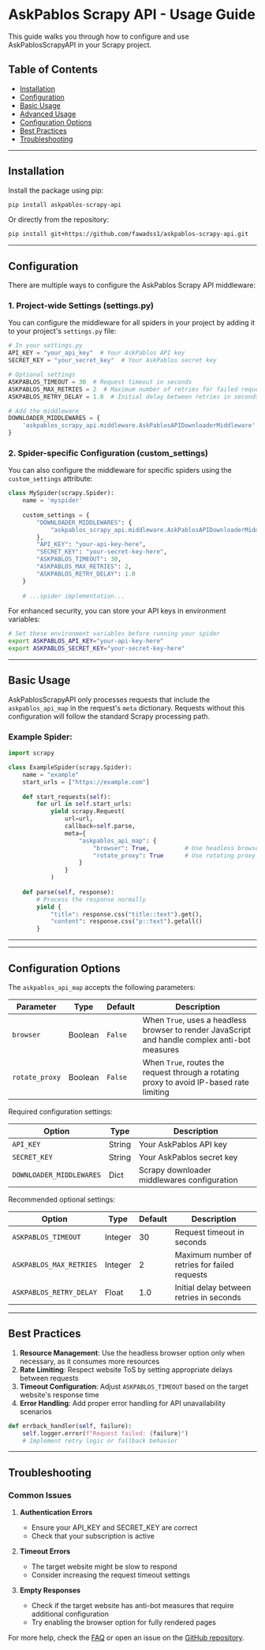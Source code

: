 # AskPablos Scrapy API - Usage Guide

This guide walks you through how to configure and use AskPablosScrapyAPI in your Scrapy project.

## Table of Contents

- [Installation](#installation)
- [Configuration](#configuration)
- [Basic Usage](#basic-usage)
- [Advanced Usage](#advanced-usage)
- [Configuration Options](#configuration-options)
- [Best Practices](#best-practices)
- [Troubleshooting](#troubleshooting)

---

## Installation

Install the package using pip:

```bash
pip install askpablos-scrapy-api
```

Or directly from the repository:

```bash
pip install git+https://github.com/fawadss1/askpablos-scrapy-api.git
```

---

## Configuration

There are multiple ways to configure the AskPablos Scrapy API middleware:

### 1. Project-wide Settings (settings.py)

You can configure the middleware for all spiders in your project by adding it to your project's `settings.py` file:

```python
# In your settings.py
API_KEY = "your_api_key"  # Your AskPablos API key
SECRET_KEY = "your_secret_key"  # Your AskPablos secret key

# Optional settings
ASKPABLOS_TIMEOUT = 30  # Request timeout in seconds
ASKPABLOS_MAX_RETRIES = 2  # Maximum number of retries for failed requests
ASKPABLOS_RETRY_DELAY = 1.0  # Initial delay between retries in seconds

# Add the middleware
DOWNLOADER_MIDDLEWARES = {
    'askpablos_scrapy_api.middleware.AskPablosAPIDownloaderMiddleware': 950,  # Adjust priority as needed
}
```

### 2. Spider-specific Configuration (custom_settings)

You can also configure the middleware for specific spiders using the `custom_settings` attribute:

```python
class MySpider(scrapy.Spider):
    name = 'myspider'
    
    custom_settings = {
        "DOWNLOADER_MIDDLEWARES": {
            "askpablos_scrapy_api.middleware.AskPablosAPIDownloaderMiddleware": 543,
        },
        "API_KEY": "your-api-key-here",
        "SECRET_KEY": "your-secret-key-here",
        "ASKPABLOS_TIMEOUT": 30,
        "ASKPABLOS_MAX_RETRIES": 2,
        "ASKPABLOS_RETRY_DELAY": 1.0
    }
    
    # ...spider implementation...
```

For enhanced security, you can store your API keys in environment variables:

```bash
# Set these environment variables before running your spider
export ASKPABLOS_API_KEY="your-api-key-here"
export ASKPABLOS_SECRET_KEY="your-secret-key-here"
```

---

## Basic Usage

AskPablosScrapyAPI only processes requests that include the `askpablos_api_map` in the request's `meta` dictionary. Requests without this configuration will follow the standard Scrapy processing path.

### Example Spider:

```python
import scrapy

class ExampleSpider(scrapy.Spider):
    name = "example"
    start_urls = ["https://example.com"]
    
    def start_requests(self):
        for url in self.start_urls:
            yield scrapy.Request(
                url=url,
                callback=self.parse,
                meta={
                    "askpablos_api_map": {
                        "browser": True,          # Use headless browser
                        "rotate_proxy": True      # Use rotating proxy IP
                    }
                }
            )
    
    def parse(self, response):
        # Process the response normally
        yield {
            "title": response.css("title::text").get(),
            "content": response.css("p::text").getall()
        }
```

---

---

## Configuration Options

The `askpablos_api_map` accepts the following parameters:

| Parameter | Type | Default | Description |
|-----------|------|---------|-------------|
| `browser` | Boolean | `False` | When `True`, uses a headless browser to render JavaScript and handle complex anti-bot measures |
| `rotate_proxy` | Boolean | `False` | When `True`, routes the request through a rotating proxy to avoid IP-based rate limiting |

Required configuration settings:

| Option | Type | Description |
|--------|------|-------------|
| `API_KEY` | String | Your AskPablos API key |
| `SECRET_KEY` | String | Your AskPablos secret key |
| `DOWNLOADER_MIDDLEWARES` | Dict | Scrapy downloader middlewares configuration |

Recommended optional settings:

| Option | Type | Default | Description |
|--------|------|---------|-------------|
| `ASKPABLOS_TIMEOUT` | Integer | 30 | Request timeout in seconds |
| `ASKPABLOS_MAX_RETRIES` | Integer | 2 | Maximum number of retries for failed requests |
| `ASKPABLOS_RETRY_DELAY` | Float | 1.0 | Initial delay between retries in seconds |

---

## Best Practices

1. **Resource Management**: Use the headless browser option only when necessary, as it consumes more resources
2. **Rate Limiting**: Respect website ToS by setting appropriate delays between requests
3. **Timeout Configuration**: Adjust `ASKPABLOS_TIMEOUT` based on the target website's response time
4. **Error Handling**: Add proper error handling for API unavailability scenarios

```python
def errback_handler(self, failure):
    self.logger.error(f"Request failed: {failure}")
    # Implement retry logic or fallback behavior
```

---

## Troubleshooting

### Common Issues

1. **Authentication Errors**
   - Ensure your API_KEY and SECRET_KEY are correct
   - Check that your subscription is active

2. **Timeout Errors**
   - The target website might be slow to respond
   - Consider increasing the request timeout settings

3. **Empty Responses**
   - Check if the target website has anti-bot measures that require additional configuration
   - Try enabling the browser option for fully rendered pages

For more help, check the [FAQ](./faq.md) or open an issue on the [GitHub repository](https://github.com/fawadss1/askpablos-scrapy-api/issues).
